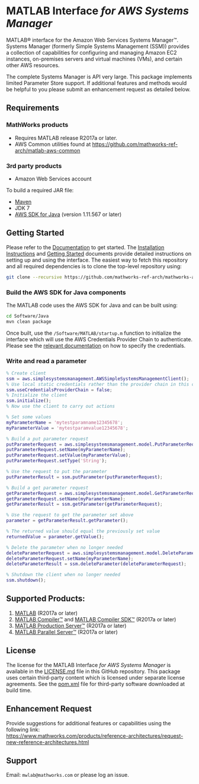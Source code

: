 # MATLAB Interface *for AWS Systems Manager*

MATLAB® interface for the Amazon Web Services Systems Manager™. Systems Manager (formerly Simple Systems Management (SSM)) provides a collection of capabilities for configuring and managing Amazon EC2 instances, on-premises servers and virtual machines (VMs), and certain other AWS resources.

The complete Systems Manager is API very large. This package implements limited Parameter Store support. If additional features and methods would be helpful to you please submit an enhancement request as detailed below.

## Requirements
### MathWorks products
* Requires MATLAB release R2017a or later.
* AWS Common utilities found at https://github.com/mathworks-ref-arch/matlab-aws-common

### 3rd party products
* Amazon Web Services account   

To build a required JAR file:   
* [Maven](https://maven.apache.org/)
* JDK 7
* [AWS SDK for Java](https://aws.amazon.com/sdk-for-java/) (version 1.11.567 or later)

## Getting Started
Please refer to the [Documentation](Documentation/README.md) to get started.
The [Installation Instructions](Documentation/Installation.md) and [Getting Started](Documentation/GettingStarted.md) documents provide detailed instructions on setting up and using the interface. The easiest way to
fetch this repository and all required dependencies is to clone the top-level repository using:

```bash
git clone --recursive https://github.com/mathworks-ref-arch/mathworks-aws-support.git
```

### Build the AWS SDK for Java components
The MATLAB code uses the AWS SDK for Java and can be built using:
```bash
cd Software/Java
mvn clean package
```

Once built, use the ```/Software/MATLAB/startup.m``` function to initialize the interface which will use the AWS Credentials Provider Chain to authenticate. Please see the [relevant documentation](Documentation/Authentication.md) on how to specify the credentials.

### Write and read a parameter
```matlab
% Create client
ssm = aws.simplesystemsmanagement.AWSSimpleSystemsManagementClient();
% Use local static credentials rather than the provider chain in this case
ssm.useCredentialsProviderChain = false;
% Initialize the client
ssm.initialize();
% Now use the client to carry out actions

% Set some values
myParameterName = 'mytestparamname12345678';
myParameterValue = 'mytestparamvalue12345678';

% Build a put parameter request
putParameterRequest = aws.simplesystemsmanagement.model.PutParameterRequest();
putParameterRequest.setName(myParameterName);
putParameterRequest.setValue(myParameterValue);
putParameterRequest.setType('String');

% Use the request to put the parameter
putParameterResult = ssm.putParameter(putParameterRequest);

% Build a get parameter request
getParameterRequest = aws.simplesystemsmanagement.model.GetParameterRequest();
getParameterRequest.setName(myParameterName);
getParameterResult = ssm.getParameter(getParameterRequest);

% Use the request to get the parameter set above
parameter = getParameterResult.getParameter();

% The returned value should equal the previously set value
returnedValue = parameter.getValue();

% Delete the parameter when no longer needed
deleteParameterRequest = aws.simplesystemsmanagement.model.DeleteParameterRequest();
deleteParameterRequest.setName(myParameterName);
deleteParameterResult = ssm.deleteParameter(deleteParameterRequest);

% Shutdown the client when no longer needed
ssm.shutdown();
```

## Supported Products:
1. [MATLAB](https://www.mathworks.com/products/matlab.html) (R2017a or later)
2. [MATLAB Compiler™](https://www.mathworks.com/products/compiler.html) and [MATLAB Compiler SDK™](https://www.mathworks.com/products/matlab-compiler-sdk.html) (R2017a or later)
3. [MATLAB Production Server™](https://www.mathworks.com/products/matlab-production-server.html) (R2017a or later)
4. [MATLAB Parallel Server™](https://www.mathworks.com/products/distriben.html) (R2017a or later)

## License
The license for the MATLAB Interface *for AWS Systems Manager* is available in the [LICENSE.md](LICENSE.md) file in this GitHub repository. This package uses certain third-party content which is licensed under separate license agreements. See the [pom.xml](Software/Java/pom.xml) file for third-party software downloaded at build time.

## Enhancement Request
Provide suggestions for additional features or capabilities using the following link:   
https://www.mathworks.com/products/reference-architectures/request-new-reference-architectures.html

## Support
Email: `mwlab@mathworks.com` or please log an issue.    

[//]: #  (Copyright 2019 The MathWorks, Inc.)
